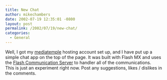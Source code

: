 ```yaml
---
title: New Chat
author: mikechambers
date: 2002-07-19 12:35:01 -0800
layout: post
permalink: /2002/07/19/new-chat/
categories:
  - General
---
```



Well, I got my [mediatemple][1] hosting account set up, and I have put up a simple chat app on the top of the page. It was built with Flash MX and uses the [Flash Communication Server][2] to handler all of the communications.  
This is just an experiment right now. Post any suggestions, likes / dislikes in the comments.

 [1]: http://www.mediatemple.net
 [2]: http://www.macromedia.com/software/flashcom/